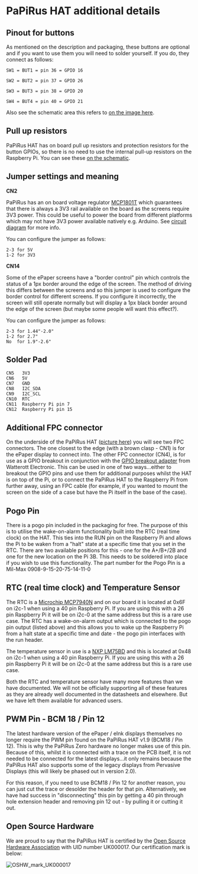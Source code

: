 # PaPiRus HAT additional details
## Pinout for buttons

As mentioned on the description and packaging, these buttons are optional and if you want to use them you will need to solder yourself. If you do, they connect as follows:

```
SW1 = BUT1 = pin 36 = GPIO 16

SW2 = BUT2 = pin 37 = GPIO 26

SW3 = BUT3 = pin 38 = GPIO 20

SW4 = BUT4 = pin 40 = GPIO 21
```
Also see the schematic area this refers to [on the image here](https://github.com/PiSupply/PaPiRus/blob/master/hardware/PaPiRus%20HAT/button-schematic.jpg).
## Pull up resistors

PaPiRus HAT has on board pull up resistors and protection resistors for the button GPIOs, so there is no need to use the internal pull-up resistors on the Raspberry Pi. You can see these [on the schematic](https://github.com/PiSupply/PaPiRus/blob/master/hardware/PaPiRus%20HAT/Latest%20Version%20-%20v1.9/2014-035-01-Pi-ePaper-circuit_v1_9.pdf).

## Jumper settings and meaning
**CN2**

PaPiRus has an on board voltage regulator [MCP1801T](http://ww1.microchip.com/downloads/en/DeviceDoc/22051c.pdf) which guarantees that there is always a 3V3 rail available on the board as the screens require 3V3 power. This could be useful to power the board from different platforms which may not have 3V3 power available natively e.g. Arduino. See [circuit diagram](https://github.com/PiSupply/PaPiRus/blob/master/hardware/PaPiRus%20HAT/Latest%20Version%20-%20v1.9/2014-035-01-Pi-ePaper-circuit_v1_9.pdf) for more info.

You can configure the jumper as follows:
```
2-3 for 5V
1-2 for 3V3
```
**CN14**

Some of the ePaper screens have a "border control" pin which controls the status of a 1px border around the edge of the screen. The method of driving this differs between the screens and so this jumper is used to configure the border control for different screens. If you configure it incorrectly, the screen will still operate normally but will display a 1px black border around the edge of the screen (but maybe some people will want this effect?).

You can configure the jumper as follows:
```
2-3 for 1.44"-2.0"
1-2 for 2.7"
No  for 1.9"-2.6"
```

## Solder Pad
```
CN5   3V3
CN6   5V
CN7   GND
CN8   I2C_SDA
CN9   I2C_SCL
CN10  RTC
CN11  Raspberry Pi pin 7
CN12  Raspberry Pi pin 15
```
## Additional FPC connector

On the underside of the PaPiRus HAT ([picture here](https://www.pi-supply.com/wp-content/uploads/2015/06/PaPiRus-HAT-10-1000.png)) you will see two FPC connectors. The one closest to the edge (with a brown clasp - CN1) is for the ePaper display to connect into. The other FPC connector (CN4), is for use as a GPIO breakout in conjunction with the [GPIO breakout adapter](https://www.pi-supply.com/product/gpio-adapter-for-rpi-display-b-with-choice-of-header/) from Watterott Electronic. This can be used in one of two ways...either to breakout the GPIO pins and use them for additional purposes whilst the HAT is on top of the Pi, or to connect the PaPiRus HAT to the Raspberry Pi from further away, using an FPC cable (for example, if you wanted to mount the screen on the side of a case but have the Pi itself in the base of the case).

## Pogo Pin

There is a pogo pin included in the packaging for free. The purpose of this is to utilise the wake-on-alarm functionality built into the RTC (real time clock) on the HAT. This ties into the RUN pin on the Raspberry Pi and allows the Pi to be waken from a "halt" state at a specific time that you set in the RTC. There are two available positions for this - one for the A+/B+/2B and one for the new location on the Pi 3B. This needs to be soldered into place if you wish to use this functionality. The part number for the Pogo Pin is a Mil-Max 0908-9-15-20-75-14-11-0

## RTC (real time clock) and Temperature Sensor

The RTC is a [Microchip MCP7940N](http://ww1.microchip.com/downloads/en/DeviceDoc/20005010F.pdf) and on our board it is located at 0x6F on i2c-1 when using a 40 pin Raspberry Pi. If you are using this with a 26 pin Raspberry Pi it will be on i2c-0 at the same address but this is a rare use case. The RTC has a wake-on-alarm output which is connected to the pogo pin output (listed above) and this allows you to wake up the Raspberry Pi from a halt state at a specific time and date - the pogo pin interfaces with the run header.

The temperature sensor in use is a [NXP LM75BD](http://www.nxp.com/documents/data_sheet/LM75B.pdf) and this is located at 0x48 on i2c-1 when using a 40 pin Raspberry Pi. If you are using this with a 26 pin Raspberry Pi it will be on i2c-0 at the same address but this is a rare use case.

Both the RTC and temperature sensor have many more features than we have documented. We will not be officially supporting all of these features as they are already well documented in the datasheets and elsewhere. But we have left them available for advanced users.

## PWM Pin - BCM 18 / Pin 12

The latest hardware version of the ePaper / eInk displays themselves no longer require the PWM pin found on the PaPiRus HAT v1.9 (BCM18 / Pin 12). This is why the PaPiRus Zero hardware no longer makes use of this pin. Because of this, whilst it is connected with a trace on the PCB itself, it is not needed to be connected for the latest displays...it only remains because the PaPiRus HAT also supports some of the legacy displays from Pervasive Displays (this will likely be phased out in version 2.0).

For this reason, if you need to use BCM18 / Pin 12 for another reason, you can just cut the trace or desolder the header for that pin.
Alternatively, we have had success in "disconnecting" this pin by getting a 40 pin through hole extension header and removing pin 12 out  - by pulling it or cutting it out.

## Open Source Hardware

We are proud to say that the PaPiRus HAT is certified by the [Open Source Hardware Association](https://certification.oshwa.org/uk000017.html) with UID number UK000017. Our certification mark is below:


![OSHW_mark_UK000017](https://user-images.githubusercontent.com/1878314/95060522-46867000-06f2-11eb-9815-149abf83775c.png)
